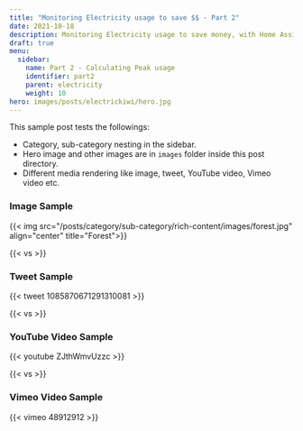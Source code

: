 ```yaml
---
title: "Monitoring Electricity usage to save $$ - Part 2"
date: 2021-10-18
description: Monitoring Electricity usage to save money, with Home Assistant & Azure Functions  
draft: true
menu:
  sidebar:
    name: Part 2 - Calculating Peak usage
    identifier: part2
    parent: electricity
    weight: 10
hero: images/posts/electrickiwi/hero.jpg
---
```


This sample post tests the followings:

- Category, sub-category nesting in the sidebar.
- Hero image and other images are in `images` folder inside this post directory.
- Different media rendering like image, tweet, YouTube video, Vimeo video etc.

### Image Sample

{{< img src="/posts/category/sub-category/rich-content/images/forest.jpg" align="center" title="Forest">}}

{{< vs >}}

### Tweet Sample

{{< tweet 1085870671291310081 >}}

{{< vs >}}

### YouTube Video Sample

{{< youtube ZJthWmvUzzc >}}

{{< vs >}}

### Vimeo Video Sample

{{< vimeo 48912912 >}}
